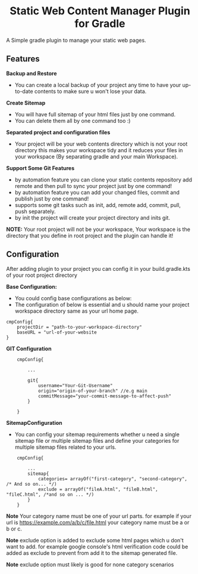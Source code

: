 <h1 align="center">
  Static Web Content Manager Plugin for Gradle
</h1>

A Simple gradle plugin to manage your static web pages.

**Features**
----

**Backup and Restore**
- You can create a local backup of your project any time to have your up-to-date contents to make sure u won't lose your data.

**Create Sitemap**
- You will have full sitemap of your html files just by one command.
- You can delete them all by one command too :)

**Separated project and configuration files**
- Your project will be your web contents directory which is not your root directory this makes your workspace tidy and it reduces your files in your workspace (By separating gradle and your main Workspace).

**Support Some Git Features**
- by automation feature you can clone your static contents repository add remote and then pull to sync your project just by one command!
- by automation feature you can add your changed files, commit and publish just by one command!
- supports some git tasks such as init, add, remote add, commit, pull, push separately.
- by init the project will create your project directory and inits git.

  

**NOTE:** Your root project will not be your workspace, Your workspace is the directory that you define in root project and the plugin can handle it!


**Configuration**
----
After adding plugin to your project you can config it in your build.gradle.kts of your root project directory

**Base Configuration:**

- You could config base configurations as below:
- The configuration of below is essential and u should name your project workspace directory same as your url home page.

```Gradle
cmpConfig{
    projectDir = "path-to-your-workspace-directory"
    baseURL = "url-of-your-website
}
```

**GIT Configuration**

```Gradle
    cmpConfig{
        
        ...
        
        git{
            username="Your-Git-Username"
            origin="origin-of-your-branch" //e.g main
            commitMessage="your-commit-message-to-affect-push"
        }
        
    }
```

**SitemapConfiguration**

- You can config your sitemap requirements whether u need a single sitemap file or multiple sitemap files and define your categories for multiple sitemap files related to your urls.


```Gradle
    cmpConfig{

        ...
        sitemap{
            categories= arrayOf("first-category", "second-category", /* And so on... */)
            exclude = arrayOf("fileA.html", "fileB.html", "fileC.html", /*and so on ... */)
        }
    }
```

**Note** Your category name must be one of your url parts. for example if your url is https://example.com/a/b/c/file.html your category name must be a or b or c.

**Note** exclude option is added to exclude some html pages which u don't want to add. for example google console's html verification code could be added as exclude to prevent from add it to the sitemap generated file.

**Note** exclude option must likely is good for none category scenarios
